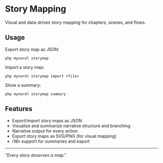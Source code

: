 
# Story Mapping

Visual and data-driven story mapping for chapters, scenes, and flows.

## Usage

Export story map as JSON:
```
php mynorel storymap
```

Import a story map:
```
php mynorel storymap import <file>
```

Show a summary:
```
php mynorel storymap summary
```

## Features
- Export/import story maps as JSON
- Visualize and summarize narrative structure and branching
- Narrative output for every action
- Export story maps as SVG/PNG (for visual mapping)
- i18n support for summaries and export

---
*"Every story deserves a map."*
